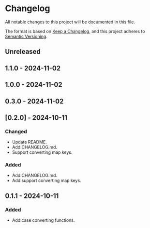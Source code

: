 # Changelog

All notable changes to this project will be documented in this file.

The format is based on [Keep a Changelog](https://keepachangelog.com/en/1.0.0/), and this project
adheres to [Semantic Versioning](https://semver.org/spec/v2.0.0.html).

## **Unreleased**

## **1.1.0** - 2024-11-02

## **1.0.0** - 2024-11-02

## **0.3.0** - 2024-11-02

## [0.2.0] - 2024-10-11

### Changed
- Update README.
- Add CHANGELOG.md.
- Support converting map keys.

### Added

- Add CHANGELOG.md.
- Add support converting map keys.


## **0.1.1** - 2024-10-11

### Added

- Add case converting functions.
